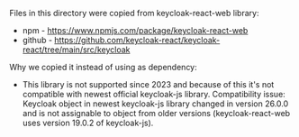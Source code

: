 Files in this directory were copied from keycloak-react-web library:
- npm - <https://www.npmjs.com/package/keycloak-react-web>
- github - <https://github.com/keycloak-react/keycloak-react/tree/main/src/keycloak>

Why we copied it instead of using as dependency:
- This library is not supported since 2023 and because of this it's not compatible with newest official keycloak-js library.
Compatibility issue: Keycloak object in newest keycloak-js library changed in version 26.0.0
and is not assignable to object from older versions (keycloak-react-web uses version 19.0.2 of keycloak-js).
